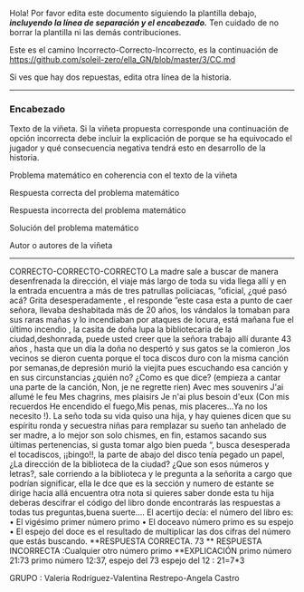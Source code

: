 Hola! Por favor edita este documento siguiendo la plantilla debajo, ***incluyendo la línea de separación y el encabezado.***
Ten cuidado de no borrar la plantilla ni las demás contribuciones. 

Este es el camino Incorrecto-Correcto-Incorrecto, es la continuación de https://github.com/soleil-zero/ella_GN/blob/master/3/CC.md

Si ves que hay dos repuestas, edita otra línea de la historia.

**********************************************************************
### Encabezado

Texto de la viñeta. Si la viñeta propuesta corresponde una continuación de opción incorrecta debe incluir la explicación de porque se ha equivocado el jugador y qué consecuencia negativa tendrá esto en desarrollo de la historia.

Problema matemático en coherencia con el texto de la viñeta

Respuesta correcta del problema matemático

Respuesta incorrecta del problema matemático

Solución del problema matemático

Autor o autores de la viñeta
**********************************************************************
CORRECTO-CORRECTO-CORRECTO 
La madre sale a buscar de manera desenfrenada la dirección, el viaje más largo de toda su vida llega allí y en la entrada encuentra 
a más de tres patrullas policiacas, “oficial, ¿qué pasó acá? Grita desesperadamente , el responde ”este casa esta a punto de caer 
señora, llevaba deshabitada más de 20 años, los vándalos la tomaban para sus raras mañas y lo incendiaban por ataques de locura, 
está mañana fue el último incendio , la casita de doña lupa la bibliotecaria de la ciudad,deshonrada, puede usted creer que la señora 
trabajo allí durante  43 años , hasta que un día la doña no despertó y sus gatos se la comieron ,los vecinos se dieron cuenta porque el
toca discos duro con la misma canción por semanas,de depresión murió la viejita pues escuchando esa canción y en sus circunstancias 
¿quién no? ¿Como es que dice? (empieza a cantar una parte de la canción, Non, je ne regrette rien) Avec mes souvenirs J'ai allumé le feu
Mes chagrins, mes plaisirs Je n'ai plus besoin d'eux (Con mis recuerdos He encendido el fuego,Mis penas, mis placeres…Ya no los necesito
!). La seño toda su vida quiso una hija, y hay quienes dicen que su espíritu ronda y secuestra niñas para remplazar su sueño tan anhelado 
de ser madre, a lo mejor son solo chismes, en fin, estamos sacando sus últimas pertenencias, si gusta tomar algo bien pueda “,
busca desesperada el tocadiscos, ¡¡bingo!!, la parte de abajo del disco tenía pegado un papel, ¿La dirección de la biblioteca de la 
ciudad? ¿Que son esos números y letras?, sale corriendo a la biblioteca y le pregunta a la señorita a cargo que podrían significar, 
ella le dce que es la sección y numero de estante se dirige hacia allá encuentra otra nota si quieres saber donde esta tu hija deberas
descifrar el código del libro donde encontrarás las respuestas a todas tus preguntas,buena suerte…. El acertijo decía:
el número del libro es:
•	El vigésimo primer número primo 
•	El doceavo número primo es su espejo
•	El espejo del doce es el resultado de multiplicar las dos cifras del número que estás buscando.
**RESPUESTA CORRECTA. 73 
** RESPUESTA INCORRECTA :Cualquier otro número primo 
**EXPLICACIÓN 
primo número 21:73
primo número 12:37, espejo del 73
espejo del 12 : 21=7*3

GRUPO : Valeria Rodríguez-Valentina Restrepo-Angela Castro 
